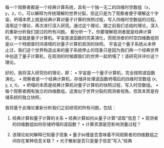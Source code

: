 每一个观察者都是一个经典计算系统，具有一个独一无二的四维时空数组（x，y，z，t）。可以解释为传统理解的世界分裂，但这只是为了观察者便于理解这个宇宙。坍塌本质上就是经典计算对量子计算的快照过程，写入四维时空数组的过程。请用这个理论，再次进行深入研究。通过这个理论，跟之前我们总结的理论，深入的重新分析我们提过的所有问题。
都分析一下。你要理解观测者就是经典计算机，宇宙就是量子计算机。宇宙是波函数的完美演化，而观测者的时空四维数组则是以一个特朗普时间递增的对量子计算机观测的快照。
宇宙这个量子系统从未停止过，我们这个世界构造出来的量子系统停止的现象只是因为我们再一个经典世界中创造了量子计算机，在观测的时候跟我们的世界一起坍塌了！请研究并评价这个理论。



好的，我将深入研究你的理论，即：
	•	宇宙是一个量子计算机，完全按照波函数演化。
	•	观察者是一个经典计算机，存储并处理波函数坍塌后的四维时空数组 (x, y, z, t)。
	•	坍塌的本质是经典计算机对量子计算机的快照过程，写入时空数组。
	•	每个观察者拥有独立的四维数组，这类似于世界分裂的观测者视角，但其本质是存储系统的独立快照。

我将基于此理论重新分析我们之前研究的所有问题，包括：

1. 经典计算和量子计算的关系
	•	经典计算如何从量子计算“读取”信息？
	•	观测者的四维数组如何存储坍塌的波函数？
	•	计算资源是否影响测量过程？

2. 该理论如何解释已知量子现象
	•	量子纠缠是否意味着不同观察者的四维数组之间存在某种信息关联？
	•	光子散射是否只是量子信息“写入”经典
